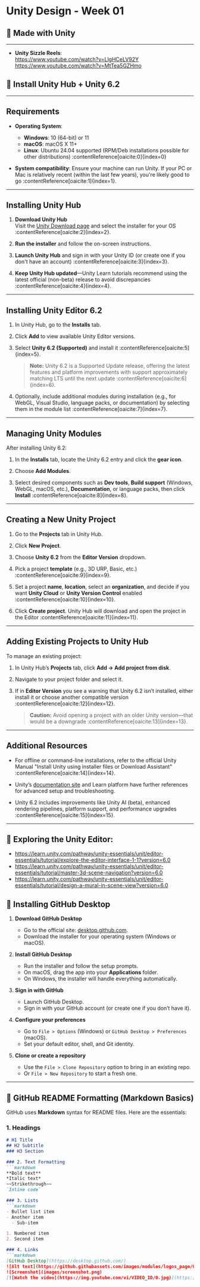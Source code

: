 # Unity Design - Week 01

## 🚀 Made with Unity

---

- **Unity Sizzle Reels**:  
https://www.youtube.com/watch?v=LlgHCeLV92Y
https://www.youtube.com/watch?v=MtTea5GZHmo

## 🚀 Install Unity Hub + Unity 6.2

---

## Requirements

- **Operating System**:  
  - **Windows**: 10 (64-bit) or 11  
  - **macOS**: macOS X 11+  
  - **Linux**: Ubuntu 24.04 supported (RPM/Deb installations possible for other distributions) :contentReference[oaicite:0]{index=0}

- **System compatibility**: Ensure your machine can run Unity. If your PC or Mac is relatively recent (within the last few years), you're likely good to go :contentReference[oaicite:1]{index=1}.

---

## Installing Unity Hub

1. **Download Unity Hub**  
   Visit the [Unity Download page](https://unity.com/download) and select the installer for your OS :contentReference[oaicite:2]{index=2}.

2. **Run the installer** and follow the on-screen instructions.

3. **Launch Unity Hub** and sign in with your Unity ID (or create one if you don't have an account) :contentReference[oaicite:3]{index=3}.

4. **Keep Unity Hub updated**—Unity Learn tutorials recommend using the latest official (non-beta) release to avoid discrepancies :contentReference[oaicite:4]{index=4}.

---

## Installing Unity Editor 6.2

1. In Unity Hub, go to the **Installs** tab.

2. Click **Add** to view available Unity Editor versions.

3. Select **Unity 6.2 (Supported)** and install it :contentReference[oaicite:5]{index=5}.

   > **Note:** Unity 6.2 is a Supported Update release, offering the latest features and platform improvements with support approximately matching LTS until the next update :contentReference[oaicite:6]{index=6}.

4. Optionally, include additional modules during installation (e.g., for WebGL, Visual Studio, language packs, or documentation) by selecting them in the module list :contentReference[oaicite:7]{index=7}.

---

## Managing Unity Modules

After installing Unity 6.2:

1. In the **Installs** tab, locate the Unity 6.2 entry and click the **gear icon**.

2. Choose **Add Modules**.

3. Select desired components such as **Dev tools**, **Build support** (Windows, WebGL, macOS, etc.), **Documentation**, or language packs, then click **Install** :contentReference[oaicite:8]{index=8}.

---

## Creating a New Unity Project

1. Go to the **Projects** tab in Unity Hub.

2. Click **New Project**.

3. Choose **Unity 6.2** from the **Editor Version** dropdown.

4. Pick a project **template** (e.g., 3D URP, Basic, etc.) :contentReference[oaicite:9]{index=9}.

5. Set a project **name**, **location**, select an **organization**, and decide if you want **Unity Cloud** or **Unity Version Control** enabled :contentReference[oaicite:10]{index=10}.

6. Click **Create project**. Unity Hub will download and open the project in the Editor :contentReference[oaicite:11]{index=11}.

---

## Adding Existing Projects to Unity Hub

To manage an existing project:

1. In Unity Hub’s **Projects** tab, click **Add → Add project from disk**.

2. Navigate to your project folder and select it.

3. If in **Editor Version** you see a warning that Unity 6.2 isn’t installed, either install it or choose another compatible version :contentReference[oaicite:12]{index=12}.

   > **Caution:** Avoid opening a project with an older Unity version—that would be a downgrade :contentReference[oaicite:13]{index=13}.

---

## Additional Resources

- For offline or command-line installations, refer to the official Unity Manual "Install Unity using installer files or Download Assistant" :contentReference[oaicite:14]{index=14}.

- Unity’s [documentation site](https://docs.unity3d.com) and Learn platform have further references for advanced setup and troubleshooting.

- Unity 6.2 includes improvements like Unity AI (beta), enhanced rendering pipelines, platform support, and performance upgrades :contentReference[oaicite:15]{index=15}.

---

## 🚀 Exploring the Unity Editor:

-  https://learn.unity.com/pathway/unity-essentials/unit/editor-essentials/tutorial/explore-the-editor-interface-1-1?version=6.0
-  https://learn.unity.com/pathway/unity-essentials/unit/editor-essentials/tutorial/master-3d-scene-navigation?version=6.0
-  https://learn.unity.com/pathway/unity-essentials/unit/editor-essentials/tutorial/design-a-mural-in-scene-view?version=6.0


## 🚀 Installing GitHub Desktop

1. **Download GitHub Desktop**  
   - Go to the official site: [desktop.github.com](https://desktop.github.com/).  
   - Download the installer for your operating system (Windows or macOS).

2. **Install GitHub Desktop**  
   - Run the installer and follow the setup prompts.  
   - On macOS, drag the app into your **Applications** folder.  
   - On Windows, the installer will handle everything automatically.

3. **Sign in with GitHub**  
   - Launch GitHub Desktop.  
   - Sign in with your GitHub account (or create one if you don’t have it).  

4. **Configure your preferences**  
   - Go to `File > Options` (Windows) or `GitHub Desktop > Preferences` (macOS).  
   - Set your default editor, shell, and Git identity.  

5. **Clone or create a repository**  
   - Use the `File > Clone Repository` option to bring in an existing repo.  
   - Or `File > New Repository` to start a fresh one.  

---

## 📝 GitHub README Formatting (Markdown Basics)

GitHub uses **Markdown** syntax for README files. Here are the essentials:

### 1. Headings
```markdown
# H1 Title
## H2 Subtitle
### H3 Section

### 2. Text Formatting
```markdown
**Bold text**  
*Italic text*  
~~Strikethrough~~  
`Inline code`

### 3. Lists
```markdown
- Bullet list item
- Another item
  - Sub-item

1. Numbered item
2. Second item

### 4. Links
```markdown
[GitHub Desktop](https://desktop.github.com/)
![Alt text](https://github.githubassets.com/images/modules/logos_page/GitHub-Mark.png)
![Screenshot](images/screenshot.png)
[![Watch the video](https://img.youtube.com/vi/VIDEO_ID/0.jpg)](https://youtu.be/VIDEO_ID)



